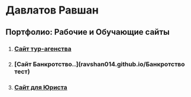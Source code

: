 # Давлатов Равшан
## Портфолио:  Рабочие и Обучающие сайты

1. ### [Сайт тур-агенства](https://ravshan014.github.io/%D0%A2%D1%83%D1%80%D0%B0%D0%B3%D0%B5%D0%BD%D1%82%D1%81%D1%82%D0%B2%D0%BE/)

1. ### [Сайт Банкротство..](ravshan014.github.io/Банкротство тест)

1. ### [Сайт для Юриста](https://vash-jurist.by)
